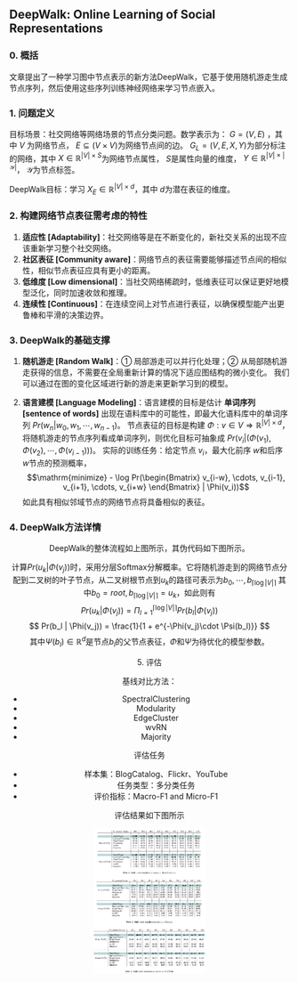 ## DeepWalk: Online Learning of Social Representations


### 0. 概括

 文章提出了一种学习图中节点表示的新方法DeepWalk，它基于使用随机游走生成节点序列，然后使用这些序列训练神经网络来学习节点嵌入。


### 1. 问题定义

 目标场景：社交网络等网络场景的节点分类问题。数学表示为： $G=(V, E)$ ，其中 $V$ 为网络节点，
 $E\subseteq (V\times V)$为网络节点间的边。 $G_L = (V, E, X, Y)$为部分标注的网络，其中 $X\in \mathbb{R}^{|V|\times S}$为网络节点属性，
 $S$是属性向量的维度， $Y\in \mathbb{R}^{|V|\times |\mathcal{Y}|}$， $\mathcal{Y}$为节点标签。

 DeepWalk目标：学习 $X_E \in \mathbb{R}^{|V|\times d}$，其中 $d$为潜在表征的维度。


### 2. 构建网络节点表征需考虑的特性

 1. **适应性 [Adaptability]**：社交网络等是在不断变化的，新社交关系的出现不应该重新学习整个社交网络。
 2. **社区表征 [Community aware]**：网络节点的表征需要能够描述节点间的相似性，相似节点表征应具有更小的距离。
 3. **低维度 [Low dimensional]**：当社交网络稀疏时，低维表征可以保证更好地模型泛化，同时加速收敛和推理。
 4. **连续性 [Continuous]**：在连续空间上对节点进行表征，以确保模型能产出更鲁棒和平滑的决策边界。


### 3. DeepWalk的基础支撑

 1. **随机游走 [Random Walk]**：① 局部游走可以并行化处理；② 从局部随机游走获得的信息，不需要在全局重新计算的情况下适应图结构的微小变化。
 我们可以通过在图的变化区域进行新的游走来更新学习到的模型。

 2. **语言建模 [Language Modeling]**：语言建模的目标是估计 **单词序列 [sentence of words]** 出现在语料库中的可能性，即最大化语料库中的单词序列 $Pr(w_n | w_0, w_1, \cdots, w_{n-1})$。
节点表征的目标是构建 $\Phi: v\in V \Rightarrow \mathbb{R}^{|V|\times d}$，将随机游走的节点序列看成单词序列，则优化目标可抽象成 $Pr(v_i | (\Phi(v_1), \Phi(v_2), \cdots, \Phi(v_{i-1})))$。
实际的训练任务：给定节点 $v_i$，最大化前序 $w$和后序 $w$节点的预测概率， 
$$\mathrm{minimize} - \log Pr(\begin{Bmatrix} v_{i-w}, \cdots, v_{i-1}, v_{i+1}, \cdots, v_{i+w} \end{Bmatrix} | \Phi(v_i))$$
如此具有相似邻域节点的网络节点将具备相似的表征。

     
### 4. DeepWalk方法详情

<div align="center"
<img src=./Figure/OverviewDeepWalk.png width=60% /
</div

 DeepWalk的整体流程如上图所示，其伪代码如下图所示。
 
 计算$Pr(u_k | \Phi(v_j))$时，采用分层Softmax分解概率。它将随机游走到的网络节点分配到二叉树的叶子节点，从二叉树根节点到$u_k$的路径可表示为$b_0, \cdots, b_{\left\lceil \log |V| \right\rceil}$
 其中$b_0 = root, b_{\left\lceil \log |V| \right\rceil} = u_k$，如此则有
 $$ Pr(u_k | \Phi(v_j)) = \Pi_{l=1}^{\left\lceil \log |V| \right\rceil} Pr(b_l | \Phi(v_j)) $$
 $$ Pr(b_l | \Phi(v_j)) = \frac{1}{1 + e^{-\Phi(v_j)\cdot \Psi(b_l)}} $$
 其中$\Psi(b_l)\in \mathbb{R}^{d}$是节点$b_l$的父节点表征，$\Phi$和$\Psi$为待优化的模型参数。

<div align="center"
<img src=./Figure/DeepWalk.png width=40% /
</div

<div align="center"
<img src=./Figure/SkipGram.png width=40% /
</div


### 5. 评估


 基线对比方法：
 * SpectralClustering
 * Modularity
 * EdgeCluster
 * wvRN
 * Majority
 
 评估任务
 * 样本集：BlogCatalog、Flickr、YouTube
 * 任务类型：多分类任务
 * 评价指标：Macro-F1 and Micro-F1
 
 评估结果如下图所示
 
<div align="center">
<img src=./Figure/DeepWalkEval.png width=40% />
</div>